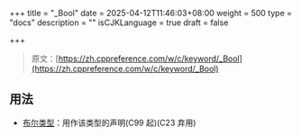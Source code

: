 +++
title = "_Bool"
date = 2025-04-12T11:46:03+08:00
weight = 500
type = "docs"
description = ""
isCJKLanguage = true
draft = false

+++

> 原文：[https://zh.cppreference.com/w/c/keyword/_Bool](https://zh.cppreference.com/w/c/keyword/_Bool)

## 用法

- [布尔类型](https://zh.cppreference.com/w/c/language/arithmetic_types#.E5.B8.83.E5.B0.94.E7.B1.BB.E5.9E.8B)：用作该类型的声明(C99 起)(C23 弃用)
